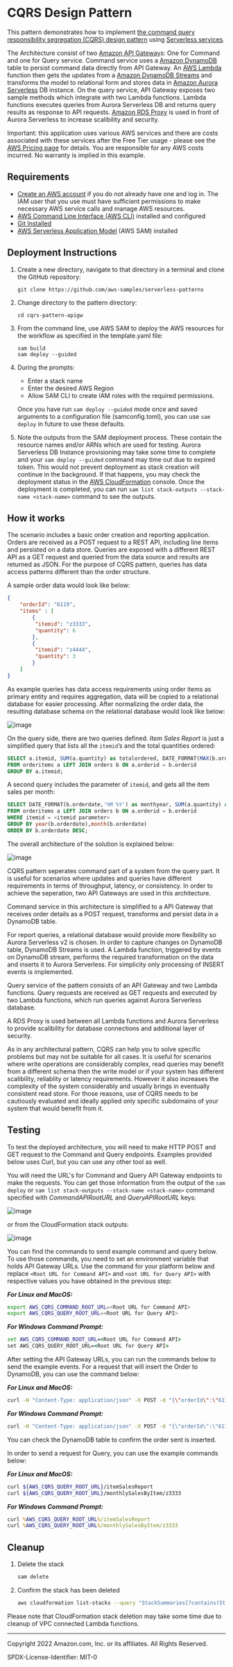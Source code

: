# CQRS Design Pattern

This pattern demonstrates how to implement [the command query responsibility segregation (CQRS) design pattern](https://docs.aws.amazon.com/prescriptive-guidance/latest/modernization-data-persistence/cqrs-pattern.html) using [Serverless services](https://aws.amazon.com/serverless/).

The Architecture consist of two [Amazon API Gateway](https://aws.amazon.com/api-gateway/)s: One for Command and one for Query service. Command service uses a [Amazon DynamoDB](https://aws.amazon.com/dynamodb/) table to persist command data directly from API Gateway. An [AWS Lambda](https://aws.amazon.com/lambda/) function then gets the updates from a [Amazon DynamoDB Streams](https://docs.aws.amazon.com/amazondynamodb/latest/developerguide/Streams.html) and transforms the model to relational form and stores data in [Amazon Aurora Serverless](https://aws.amazon.com/rds/aurora/serverless/) DB instance. On the query service, API Gateway exposes two sample methods which integrate with two Lambda functions. Lambda functions executes queries from Aurora Serverless DB and returns query results as response to API requests. [Amazon RDS Proxy](https://aws.amazon.com/rds/proxy/) is used in front of Aurora Serverless to increase scalibility and security.

Important: this application uses various AWS services and there are costs associated with these services after the Free Tier usage - please see the [AWS Pricing page](https://aws.amazon.com/pricing/) for details. You are responsible for any AWS costs incurred. No warranty is implied in this example.

## Requirements

* [Create an AWS account](https://portal.aws.amazon.com/gp/aws/developer/registration/index.html) if you do not already have one and log in. The IAM user that you use must have sufficient permissions to make necessary AWS service calls and manage AWS resources.
* [AWS Command Line Interface (AWS CLI)](https://docs.aws.amazon.com/cli/latest/userguide/install-cliv2.html) installed and configured
* [Git Installed](https://git-scm.com/book/en/v2/Getting-Started-Installing-Git)
* [AWS Serverless Application Model](https://docs.aws.amazon.com/serverless-application-model/latest/developerguide/serverless-sam-cli-install.html) (AWS SAM) installed

## Deployment Instructions

1. Create a new directory, navigate to that directory in a terminal and clone the GitHub repository:
    ``` 
    git clone https://github.com/aws-samples/serverless-patterns
    ```
1. Change directory to the pattern directory:
    ```
    cd cqrs-pattern-apigw
    ```
1. From the command line, use AWS SAM to deploy the AWS resources for the workflow as specified in the template.yaml file:
    ```
    sam build
    sam deploy --guided
    ```
1. During the prompts:
    * Enter a stack name
    * Enter the desired AWS Region
    * Allow SAM CLI to create IAM roles with the required permissions.

    Once you have run `sam deploy --guided` mode once and saved arguments to a configuration file (samconfig.toml), you can use `sam deploy` in future to use these defaults.

1. Note the outputs from the SAM deployment process. These contain the resource names and/or ARNs which are used for testing. Aurora Serverless DB Instance provisioning may take some time to complete and your `sam deploy --guided` command may time out due to expired token. This would not prevent deployment as stack creation will continue in the background. If that happens, you may check the deployment status in the [AWS CloudFormation](https://aws.amazon.com/cloudformation/) console. Once the deployment is completed, you can run `sam list stack-outputs --stack-name <stack-name>` command to see the outputs.

## How it works

The scenario includes a basic order creation and reporting application. Orders are received as a POST request to a REST API, including line items and persisted on a data store. Queries are exposed with a different REST API as a GET request and queried from the data source and results are returned as JSON. For the purpose of CQRS pattern, queries has data access patterns different than the order structure.

A sample order data would look like below:

```json
{
	"orderId": "6119",
	"items" : [
		{
		 "itemid": "z3333",
		 "quantity": 6
		},
		{
		 "itemid": "z4444",
		 "quantity": 3
		}
    ]
}

```

As example queries has data access requirements using order items as primary entity and requires aggregation, data will be copied to a relational database for easier processing. After normalizing the order data, the resulting database schema on the relational database would look like below:

![image](./resources/erd.png)

On the query side, there are two queries defined. *Item Sales Report* is just a simplified query that lists all the `itemid`’s and the total quantities ordered:

```sql
SELECT a.itemid, SUM(a.quantity) as totalordered, DATE_FORMAT(MAX(b.orderdate),'%Y-%m-%d') as lastorderdate
FROM orderitems a LEFT JOIN orders b ON a.orderid = b.orderid
GROUP BY a.itemid;

```

A second query includes the parameter of `itemid`, and gets all the item sales per month:

```sql
SELECT DATE_FORMAT(b.orderdate,'%M %Y') as monthyear, SUM(a.quantity) as monthlyordered
FROM orderitems a LEFT JOIN orders b ON a.orderid = b.orderid
WHERE itemid = <itemid parameter>
GROUP BY year(b.orderdate),month(b.orderdate)
ORDER BY b.orderdate DESC;

```
The overall architecture of the solution is explained below:

![image](./resources/architecture.png)

CQRS pattern seperates command part of a system from the query part. It is useful for scenarios where updates and queries have different requirements in terms of throughput, latency, or consistency. In order to achieve the seperation, two API Gateways are used in this architecture. 

Command service in this architecture is simplified to a API Gateway that receives order details as a POST request, transforms and persist data in a DynamoDB table. 

For report queries, a relational database would provide more flexibility so Aurora Serverless v2 is chosen. In order to capture changes on DynamoDB table, DynamoDB Streams is used. A Lambda function, triggered by events on DynamoDB stream, performs the required transformation on the data and inserts it to Aurora Serverless. For simplicity only processing of INSERT events is implemented. 

Query service of the pattern consists of an API Gateway and two Lambda functions. Query requests are received as GET requests and executed by two Lambda functions, which run queries against Aurora Serverless database.

A RDS Proxy is used between all Lambda functions and Aurora Serverless to provide scalibility for database connections and additional layer of security. 

As in any architectural pattern, CQRS can help you to solve specific problems but may not be suitable for all cases. It is useful for scenarios where write operations are considerably complex, read queries may benefit from a different schema then the write model or if your system has different scalibility, reliablity or latency requirements. However it also increases the complexity of the system considerably and usually brings in eventually consistent read store. For those reasons, use of CQRS needs to be cautiously evaluated and ideally applied only specific subdomains of your system that would benefit from it.

## Testing

To test the deployed architecture, you will need to make HTTP POST and GET request to the Command and Query endpoints. Examples provided below uses Curl, but you can use any other tool as well.

You will need the URL's for Command and Query API Gateway endpoints to make the requests. You can get those information from the output of the `sam deploy` or `sam list stack-outputs --stack-name <stack-name>` command specified with *CommandAPIRootURL* and *QueryAPIRootURL* keys:

![image](./resources/sam-output.png)

or from the CloudFormation stack outputs: 

![image](./resources/stack-output.png)

You can find the commands to send example command and query below. To use those commands, you need to set an environment variable that holds API Gateway URLs. Use the command for your platform below and replace `<Root URL for Command API>` and `<oot URL for Query API>` with respective values you have obtained in the previous step:

***For Linux and MacOS:***

```bash
export AWS_CQRS_COMMAND_ROOT_URL=<Root URL for Command API>
export AWS_CQRS_QUERY_ROOT_URL=<Root URL for Query API>
```

***For Windows Command Prompt:***

```cmd
set AWS_CQRS_COMMAND_ROOT_URL=<Root URL for Command API>
set AWS_CQRS_QUERY_ROOT_URL=<Root URL for Query API>
```

After setting the API Gateway URLs, you can run the commands below to send the example events. For a request that will insert the Order to DynamoDB, you can use the command below:

***For Linux and MacOS:***

```bash
curl -H "Content-Type: application/json" -X POST -d "{\"orderId\":\"6119\",\"items\":[{\"itemid\":\"z3333\",\"quantity\":6},{\"itemid\":\"z4444\",\"quantity\":3}]}" $AWS_CQRS_COMMAND_ROOT_URL
```

***For Windows Command Prompt:***

```cmd
curl -H "Content-Type: application/json" -X POST -d "{\"orderId\":\"6119\",\"items\":[{\"itemid\":\"z3333\",\"quantity\":6},{\"itemid\":\"z4444\",\"quantity\":3}]}" %AWS_CQRS_COMMAND_ROOT_URL%
```

You can check the DynamoDB table to confirm the order sent is inserted.

In order to send a request for Query, you can use the example commands below:

***For Linux and MacOS:***

```bash
curl ${AWS_CQRS_QUERY_ROOT_URL}/itemSalesReport
curl ${AWS_CQRS_QUERY_ROOT_URL}/monthlySalesByItem/z3333
```

***For Windows Command Prompt:***

```cmd
curl %AWS_CQRS_QUERY_ROOT_URL%/itemSalesReport
curl %AWS_CQRS_QUERY_ROOT_URL%/monthlySalesByItem/z3333
```

## Cleanup
 
1. Delete the stack
    ```bash
    sam delete
    ```
1. Confirm the stack has been deleted
    ```bash
    aws cloudformation list-stacks --query "StackSummaries[?contains(StackName,'STACK_NAME')].StackStatus"
    ```

Please note that CloudFormation stack deletion may take some time due to cleanup of VPC connected Lambda functions. 

----
Copyright 2022 Amazon.com, Inc. or its affiliates. All Rights Reserved.

SPDX-License-Identifier: MIT-0
